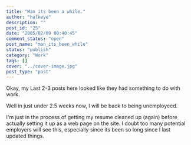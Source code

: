 ```yaml
---
title: "Man its been a while."
author: "halkeye"
description: ""
post_id: "25"
date: "2005/02/09 00:40:45"
comment_status: "open"
post_name: "man_its_been_while"
status: "publish"
category: "Work"
tags: []
cover: "../cover-image.jpg"
post_type: "post"
---
```


Okay, my Last 2-3 posts here looked like they had something to do with work.

Well in just under 2.5 weeks now, I will be back to being unemployeed.

I'm just in the process of getting my resume cleaned up (again) before actually setting it up as a web page on the site. I doubt too many potential employers will see this, especially since its been so long since I last updated things.